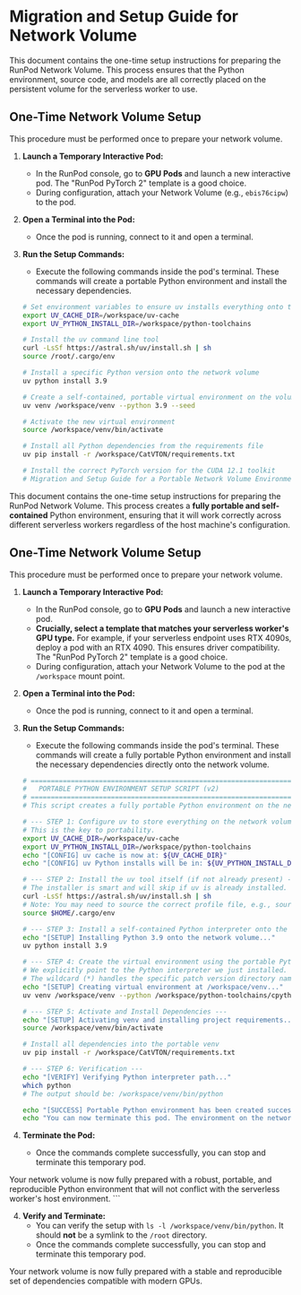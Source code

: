 # Migration and Setup Guide for Network Volume

This document contains the one-time setup instructions for preparing the RunPod Network Volume. This process ensures that the Python environment, source code, and models are all correctly placed on the persistent volume for the serverless worker to use.

## One-Time Network Volume Setup

This procedure must be performed once to prepare your network volume.

1.  **Launch a Temporary Interactive Pod:**
    *   In the RunPod console, go to **GPU Pods** and launch a new interactive pod. The "RunPod PyTorch 2" template is a good choice.
    *   During configuration, attach your Network Volume (e.g., `ebis76cipw`) to the pod.

2.  **Open a Terminal into the Pod:**
    *   Once the pod is running, connect to it and open a terminal.

3.  **Run the Setup Commands:**
    *   Execute the following commands inside the pod's terminal. These commands will create a portable Python environment and install the necessary dependencies.

    ```bash
    # Set environment variables to ensure uv installs everything onto the volume
    export UV_CACHE_DIR=/workspace/uv-cache
    export UV_PYTHON_INSTALL_DIR=/workspace/python-toolchains

    # Install the uv command line tool
    curl -LsSf https://astral.sh/uv/install.sh | sh
    source /root/.cargo/env

    # Install a specific Python version onto the network volume
    uv python install 3.9

    # Create a self-contained, portable virtual environment on the volume
    uv venv /workspace/venv --python 3.9 --seed

    # Activate the new virtual environment
    source /workspace/venv/bin/activate

    # Install all Python dependencies from the requirements file
    uv pip install -r /workspace/CatVTON/requirements.txt
    
    # Install the correct PyTorch version for the CUDA 12.1 toolkit
    # Migration and Setup Guide for a Portable Network Volume Environment

This document contains the one-time setup instructions for preparing the RunPod Network Volume. This process creates a **fully portable and self-contained** Python environment, ensuring that it will work correctly across different serverless workers regardless of the host machine's configuration.

## One-Time Network Volume Setup

This procedure must be performed once to prepare your network volume.

1.  **Launch a Temporary Interactive Pod:**
    *   In the RunPod console, go to **GPU Pods** and launch a new interactive pod.
    *   **Crucially, select a template that matches your serverless worker's GPU type.** For example, if your serverless endpoint uses RTX 4090s, deploy a pod with an RTX 4090. This ensures driver compatibility. The "RunPod PyTorch 2" template is a good choice.
    *   During configuration, attach your Network Volume to the pod at the `/workspace` mount point.

2.  **Open a Terminal into the Pod:**
    *   Once the pod is running, connect to it and open a terminal.

3.  **Run the Setup Commands:**
    *   Execute the following commands inside the pod's terminal. These commands will create a fully portable Python environment and install the necessary dependencies directly onto the network volume.

    ```bash
    # ==============================================================================
    #   PORTABLE PYTHON ENVIRONMENT SETUP SCRIPT (v2)
    # ==============================================================================
    # This script creates a fully portable Python environment on the network volume.

    # --- STEP 1: Configure uv to store everything on the network volume ---
    # This is the key to portability.
    export UV_CACHE_DIR=/workspace/uv-cache
    export UV_PYTHON_INSTALL_DIR=/workspace/python-toolchains
    echo "[CONFIG] uv cache is now at: ${UV_CACHE_DIR}"
    echo "[CONFIG] uv Python installs will be in: ${UV_PYTHON_INSTALL_DIR}"

    # --- STEP 2: Install the uv tool itself (if not already present) ---
    # The installer is smart and will skip if uv is already installed.
    curl -LsSf https://astral.sh/uv/install.sh | sh
    # Note: You may need to source the correct profile file, e.g., source /root/.bashrc or similar
    source $HOME/.cargo/env

    # --- STEP 3: Install a self-contained Python interpreter onto the volume ---
    echo "[SETUP] Installing Python 3.9 onto the network volume..."
    uv python install 3.9

    # --- STEP 4: Create the virtual environment using the portable Python ---
    # We explicitly point to the Python interpreter we just installed.
    # The wildcard (*) handles the specific patch version directory name.
    echo "[SETUP] Creating virtual environment at /workspace/venv..."
    uv venv /workspace/venv --python /workspace/python-toolchains/cpython-3.9.*/bin/python

    # --- STEP 5: Activate and Install Dependencies ---
    echo "[SETUP] Activating venv and installing project requirements..."
    source /workspace/venv/bin/activate

    # Install all dependencies into the portable venv
    uv pip install -r /workspace/CatVTON/requirements.txt

    # --- STEP 6: Verification ---
    echo "[VERIFY] Verifying Python interpreter path..."
    which python
    # The output should be: /workspace/venv/bin/python

    echo "[SUCCESS] Portable Python environment has been created successfully."
    echo "You can now terminate this pod. The environment on the network volume is ready."
    ```

4.  **Terminate the Pod:**
    *   Once the commands complete successfully, you can stop and terminate this temporary pod.

Your network volume is now fully prepared with a robust, portable, and reproducible Python environment that will not conflict with the serverless worker's host environment.
    ```

4.  **Verify and Terminate:**
    *   You can verify the setup with `ls -l /workspace/venv/bin/python`. It should **not** be a symlink to the `/root` directory.
    *   Once the commands complete successfully, you can stop and terminate this temporary pod.

Your network volume is now fully prepared with a stable and reproducible set of dependencies compatible with modern GPUs.
